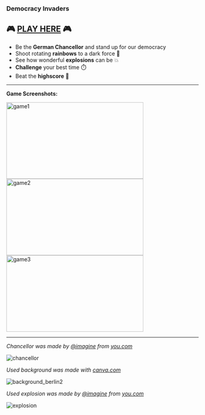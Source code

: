 ### Democracy Invaders 
## 🎮 [PLAY HERE](https://tobwil.github.io/Democracy-Invaders/game.html) 🎮

* Be the **German Chancellor** and stand up for our democracy
* Shoot rotating **rainbows** to a dark force 🌈
* See how wonderful **explosions** can be 💥
* **Challenge** your best time ⏱️
* Beat the **highscore** 🥇

---

**Game Screenshots:**

<img width="359" height="200" alt="game1" src="https://github.com/tobwil/Democracy-Invaders/assets/72387477/e500c649-0619-4e43-89e9-d8abe731e498">
<img width="359" height="200" alt="game2" src="https://github.com/tobwil/Democracy-Invaders/assets/72387477/6af76326-6e91-4f62-a9c1-0f61b2038b0f">
<img width="359" height="200" alt="game3" src="https://github.com/tobwil/Democracy-Invaders/assets/72387477/3eb92aac-3e42-45b6-8312-0ea93e319616">

---

_Chancellor was made by [@imagine](https://you.com/search?q=%40example&tbm=imagine&cfr=imagine) from [you.com](https://you.com/)_

![chancellor](https://github.com/tobwil/Democracy-Invaders/assets/72387477/e79ec571-c28f-40a9-80d1-9066e6e26516)

_Used background was made with [canva.com](https://www.canva.com/)_

![background_berlin2](https://github.com/tobwil/Democracy-Invaders/assets/72387477/9b9da204-9c5b-47d5-9c9b-256b6f4d1cfe)

_Used explosion was made by [@imagine](https://you.com/search?q=%40example&tbm=imagine&cfr=imagine) from [you.com](https://you.com/)_

![explosion](https://github.com/tobwil/Democracy-Invaders/assets/72387477/f370f70a-391a-4855-8ae5-6606abb1983c)
